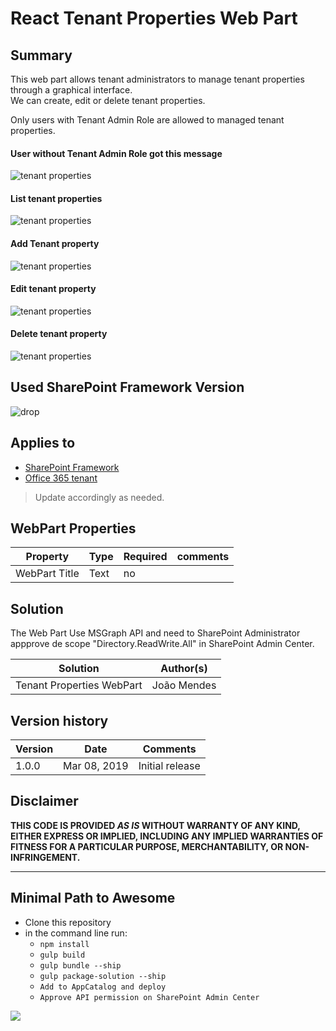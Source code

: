 # React Tenant Properties Web Part

## Summary
This web part allows tenant administrators to manage tenant properties through a graphical interface.  
We can create, edit or delete tenant properties.

Only users with Tenant Admin Role are allowed to managed tenant properties.      
#### User without Tenant Admin Role got this message
![tenant properties](/assets/TenantProperties5.jpg)
#### List tenant properties
![tenant properties](https://github.com/joaojmendes/sp-dev-fx-webparts/blob/master/samples/react-tenant-properties/assets/TenantProperties1.jpg)

#### Add Tenant property
![tenant properties](/assets/TenantProperties2.jpg)

#### Edit tenant property
![tenant properties](/assets/TenantProperties3.jpg)

#### Delete tenant property
![tenant properties](/assets/TenantProperties4.jpg)



## Used SharePoint Framework Version 
![drop](https://img.shields.io/badge/version-GA-green.svg)

## Applies to

* [SharePoint Framework](https:/dev.office.com/sharepoint)
* [Office 365 tenant](https://dev.office.com/sharepoint/docs/spfx/set-up-your-development-environment)

> Update accordingly as needed.

## WebPart Properties
 
Property |Type|Required| comments
--------------------|----|--------|----------
WebPart Title| Text| no|
 

## Solution
The Web Part Use MSGraph API and need to SharePoint Administrator appprove de scope "Directory.ReadWrite.All" in SharePoint Admin Center.

Solution|Author(s)
--------|---------
Tenant Properties WebPart|João Mendes

## Version history

Version|Date|Comments
-------|----|--------
1.0.0|Mar 08, 2019|Initial release

## Disclaimer
**THIS CODE IS PROVIDED *AS IS* WITHOUT WARRANTY OF ANY KIND, EITHER EXPRESS OR IMPLIED, INCLUDING ANY IMPLIED WARRANTIES OF FITNESS FOR A PARTICULAR PURPOSE, MERCHANTABILITY, OR NON-INFRINGEMENT.**

---

## Minimal Path to Awesome

- Clone this repository
- in the command line run:
  - `npm install`
  - `gulp build`
  - `gulp bundle --ship`
  - `gulp package-solution --ship`
  - `Add to AppCatalog and deploy`
  - `Approve API permission on SharePoint Admin Center`




<img src="https://telemetry.sharepointpnp.com/sp-dev-fx-webparts/samples/readme-template" />
